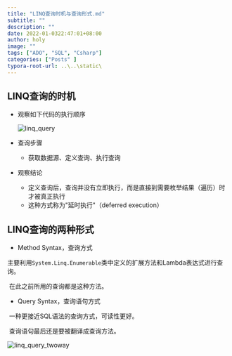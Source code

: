 ```yaml
---
title: "LINQ查询时机与查询形式.md"
subtitle: ""
description: ""
date: 2022-01-0322:47:01+08:00
author: holy
image: ""
tags: ["ADO", "SQL", "Csharp"]
categories: ["Posts" ]
typora-root-url: ..\..\static\
---
```


## LINQ查询的时机

- 观察如下代码的执行顺序

  ![linq_query](images/linq_query.png)

- 查询步骤

  - 获取数据源、定义查询、执行查询

- 观察结论

  - 定义查询后，查询并没有立即执行，而是直接到需要枚举结果（遍历）时才被真正执行
  - 这种方式称为"延时执行"（deferred execution）

## LINQ查询的两种形式

- Method Syntax，查询方式

​		主要利用`System.Linq.Enumerable`类中定义的扩展方法和Lambda表达式进行查询。

​		在此之前所用的查询都是这种方法。

- Query Syntax，查询语句方式

​		一种更接近SQL语法的查询方式，可读性更好。

​		查询语句最后还是要被翻译成查询方法。

![linq_query_twoway](images/linq_query_twoway.png)
